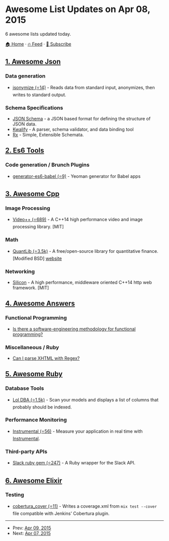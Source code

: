 # Awesome List Updates on Apr 08, 2015

6 awesome lists updated today.

[🏠 Home](/README.md) · [🔥 Feed](https://test.trackawesomelist.com/feed.xml) · [📮 Subscribe](https://trackawesomelist.us17.list-manage.com/subscribe?u=d2f0117aa829c83a63ec63c2f&id=36a103854c)



## [1. Awesome Json](/content/burningtree/awesome-json/README.md)

### Data generation

*   [jsonymize (⭐14)](https://github.com/cameronhunter/jsonymize) - Reads data from standard input, anonymizes, then writes to standard output.

### Schema Specifications

*   [JSON Schema](http://json-schema.org/) - a JSON based format for defining the structure of JSON data.
*   [Kwalify](http://www.kuwata-lab.com/kwalify/) - A parser, schema validator, and data binding tool
*   [Rx](http://rx.codesimply.com/) - Simple, Extensible Schemata.

## [2. Es6 Tools](/content/addyosmani/es6-tools/README.md)

### Code generation / Brunch Plugins

*   [generator-es6-babel (⭐9)](https://github.com/HenriqueLimas/generator-es6-babel) - Yeoman generator for Babel apps

## [3. Awesome Cpp](/content/fffaraz/awesome-cpp/README.md)

### Image Processing

*   [Video++ (⭐689)](https://github.com/matt-42/vpp) - A C++14 high performance video and image processing library. \[MIT]

### Math

*   [QuantLib (⭐3.5k)](https://github.com/lballabio/quantlib) - A free/open-source library for quantitative finance. \[Modified BSD] [website](http://quantlib.org/)

### Networking

*   [Silicon](http://siliconframework.org) - A high performance, middleware oriented C++14 http web framework. \[MIT]

## [4. Awesome Answers](/content/cyberglot/awesome-answers/README.md)

### Functional Programming

*   [Is there a software-engineering methodology for functional programming?](http://stackoverflow.com/a/4905458/1766338)

### Miscellaneous / Ruby

*   [Can I parse XHTML with Regex?](http://stackoverflow.com/a/1732454)

## [5. Awesome Ruby](/content/markets/awesome-ruby/README.md)

### Database Tools

*   [Lol DBA (⭐1.5k)](https://github.com/plentz/lol_dba) - Scan your models and displays a list of columns that probably should be indexed.

### Performance Monitoring

*   [Instrumental (⭐56)](https://github.com/expectedbehavior/instrumental_agent) - Measure your application in real time with [Instrumental](http://instrumentalapp.com).

### Third-party APIs

*   [Slack ruby gem (⭐247)](https://github.com/aki017/slack-ruby-gem) - A Ruby wrapper for the Slack API.

## [6. Awesome Elixir](/content/h4cc/awesome-elixir/README.md)

### Testing

*   [cobertura\_cover (⭐11)](https://github.com/PSPDFKit-labs/cobertura_cover) - Writes a coverage.xml from `mix test --cover` file compatible with Jenkins' Cobertura plugin.

---

- Prev: [Apr 09, 2015](/content/2015/04/09/README.md)
- Next: [Apr 07, 2015](/content/2015/04/07/README.md)